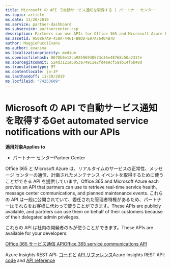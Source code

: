 ```yaml
---
title: Microsoft の API で自動サービス通知を取得する | パートナー センター
ms.topic: article
ms.date: 11/20/2019
ms.service: partner-dashboard
ms.subservice: partnercenter-csp
description: Partners can use APIs for Office 365 and Microsoft Azure Partners for real-time service health, message center communications, and planned maintenance events.
ms.assetid: 950867A9-458A-4461-B9DD-E97A76404B7D
author: MaggiePucciEvans
ms.author: evansma
ms.localizationpriority: medium
ms.openlocfilehash: 8678b0e12ca92596940573c36e48768c50a2317e
ms.sourcegitcommit: 524d3121e5053a74911e2fd4e9cf5aab14f6b48d
ms.translationtype: MT
ms.contentlocale: ja-JP
ms.lasthandoff: 11/20/2019
ms.locfileid: "74253609"
---
```

# <a name="get-automated-service-notifications-with-our-apis"></a><span data-ttu-id="d9ca2-103">Microsoft の API で自動サービス通知を取得する</span><span class="sxs-lookup"><span data-stu-id="d9ca2-103">Get automated service notifications with our APIs</span></span>

<span data-ttu-id="d9ca2-104">**適用対象**</span><span class="sxs-lookup"><span data-stu-id="d9ca2-104">**Applies to**</span></span>

-  <span data-ttu-id="d9ca2-105">パートナー センター</span><span class="sxs-lookup"><span data-stu-id="d9ca2-105">Partner Center</span></span>

<span data-ttu-id="d9ca2-106">Office 365 と Microsoft Azure は、リアルタイムのサービスの正常性、メッセージ センターの通信、計画されたメンテナンス イベントを取得するために使うことができる API を提供しています。</span><span class="sxs-lookup"><span data-stu-id="d9ca2-106">Office 365 and Microsoft Azure each provide an API that partners can use to retrieve real-time service health, message center communications, and planned maintenance events.</span></span> <span data-ttu-id="d9ca2-107">これらの API は一般に公開されていて、委任された管理者特権があるため、パートナーはそれらをお客様に代わって使うことができます。</span><span class="sxs-lookup"><span data-stu-id="d9ca2-107">These APIs are publicly available, and partners can use them on behalf of their customers because of their delegated admin privileges.</span></span>

<span data-ttu-id="d9ca2-108">これらの API は社内の開発者のみが使うことができます。</span><span class="sxs-lookup"><span data-stu-id="d9ca2-108">These APIs are available for your developers:</span></span>

[<span data-ttu-id="d9ca2-109">Office 365 サービス通信 API</span><span class="sxs-lookup"><span data-stu-id="d9ca2-109">Office 365 service communications API</span></span>](https://go.microsoft.com/fwlink/p/?LinkId=616899)

<span data-ttu-id="d9ca2-110">Azure Insights REST API: [コード](https://go.microsoft.com/fwlink/p/?LinkId=617299)と [API リファレンス](https://go.microsoft.com/fwlink/p/?LinkId=617300)</span><span class="sxs-lookup"><span data-stu-id="d9ca2-110">Azure Insights REST API: [code](https://go.microsoft.com/fwlink/p/?LinkId=617299) and [API reference](https://go.microsoft.com/fwlink/p/?LinkId=617300)</span></span>

 

 



